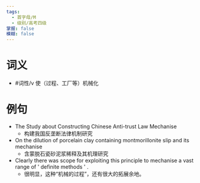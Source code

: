 ```yaml
---
tags:
  - 首字母/M
  - 级别/高考四级
掌握: false
模糊: false
---
```

# 词义
- #词性/v  使（过程、工厂等）机械化
# 例句
- The Study about Constructing Chinese Anti-trust Law Mechanise
	- 构建我国反垄断法律机制研究
- On the dilution of porcelain clay containing montmorillonite slip and its mechanise
	- 含蒙脱石瓷砂泥浆稀释及其机理研究
- Clearly there was scope for exploiting this principle to mechanise a vast range of ' definite methods ' .
	- 很明显，这种“机械的过程”，还有很大的拓展余地。
